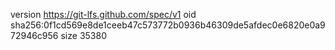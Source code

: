 version https://git-lfs.github.com/spec/v1
oid sha256:0f1cd569e8de1ceeb47c573772b0936b46309de5afdec0e6820e0a972946c956
size 35380
